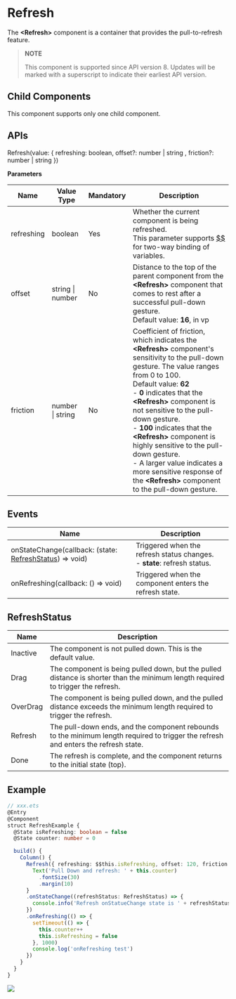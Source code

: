# Refresh

 The **\<Refresh>** component is a container that provides the pull-to-refresh feature.

>  **NOTE**
>
>  This component is supported since API version 8. Updates will be marked with a superscript to indicate their earliest API version.

## Child Components

This component supports only one child component.

## APIs

Refresh\(value: \{ refreshing: boolean, offset?:  number | string , friction?: number | string \}\)

**Parameters**

| Name| Value Type| Mandatory| Description|
| -------- | -------- | -------- | -------- |
| refreshing | boolean | Yes| Whether the current component is being refreshed.<br>This parameter supports [$$](../../quick-start/arkts-restrictions-and-extensions.md#two-way-binding-of-variables) for two-way binding of variables.|
| offset | string \| number | No| Distance to the top of the parent component from the **<Refresh\>** component that comes to rest after a successful pull-down gesture.<br>Default value: **16**, in vp|
| friction | number \| string | No| Coefficient of friction, which indicates the **<Refresh\>** component's sensitivity to the pull-down gesture. The value ranges from 0 to 100.<br>Default value: **62**<br>- **0** indicates that the **\<Refresh>** component is not sensitive to the pull-down gesture.<br>- **100** indicates that the **\<Refresh>** component is highly sensitive to the pull-down gesture.<br>- A larger value indicates a more sensitive response of the **\<Refresh>** component to the pull-down gesture.|



## Events


| Name| Description|
| -------- | -------- |
| onStateChange(callback: (state: [RefreshStatus](#refreshstatus)) => void)| Triggered when the refresh status changes.<br>- **state**: refresh status.|
| onRefreshing(callback: () => void)| Triggered when the component enters the refresh state.|

## RefreshStatus

| Name| Description|
| -------- | -------- |
| Inactive | The component is not pulled down. This is the default value.|
| Drag | The component is being pulled down, but the pulled distance is shorter than the minimum length required to trigger the refresh.|
| OverDrag | The component is being pulled down, and the pulled distance exceeds the minimum length required to trigger the refresh.|
| Refresh | The pull-down ends, and the component rebounds to the minimum length required to trigger the refresh and enters the refresh state.|
| Done | The refresh is complete, and the component returns to the initial state (top).|


## Example

```ts
// xxx.ets
@Entry
@Component
struct RefreshExample {
  @State isRefreshing: boolean = false
  @State counter: number = 0

  build() {
    Column() {
      Refresh({ refreshing: $$this.isRefreshing, offset: 120, friction: 100 }) {
        Text('Pull Down and refresh: ' + this.counter)
          .fontSize(30)
          .margin(10)
      }
      .onStateChange((refreshStatus: RefreshStatus) => {
        console.info('Refresh onStatueChange state is ' + refreshStatus)
      })
      .onRefreshing(() => {
        setTimeout(() => {
          this.counter++
          this.isRefreshing = false
        }, 1000)
        console.log('onRefreshing test')
      })
    }
  }
}
```

![](figures/refresh.gif)
